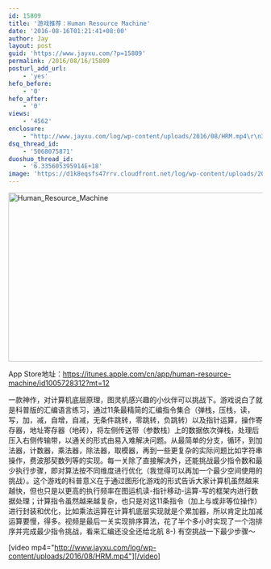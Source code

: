 ```yaml
---
id: 15809
title: '游戏推荐：Human Resource Machine'
date: '2016-08-16T01:21:41+08:00'
author: Jay
layout: post
guid: 'https://www.jayxu.com/?p=15809'
permalink: /2016/08/16/15809
posturl_add_url:
    - 'yes'
hefo_before:
    - '0'
hefo_after:
    - '0'
views:
    - '4562'
enclosure:
    - "http://www.jayxu.com/log/wp-content/uploads/2016/08/HRM.mp4\r\n3476845\r\nvideo/mp4\r\n"
dsq_thread_id:
    - '5068075871'
duoshuo_thread_id:
    - '6.335605395914E+18'
image: 'https://d1k8eqsfs47rrv.cloudfront.net/log/wp-content/uploads/2016/08/Human_Resource_Machine.png'
---
```


<a href="http://www.jayxu.com/log/wp-content/uploads/2016/08/Human_Resource_Machine.png"><img class="alignnone size-medium wp-image-15811" src="http://www.jayxu.com/log/wp-content/uploads/2016/08/Human_Resource_Machine-600x334.png" alt="Human_Resource_Machine" width="600" height="334" /></a>

App Store地址：<a href="https://itunes.apple.com/cn/app/human-resource-machine/id1005728312?mt=12" target="_blank">https://itunes.apple.com/cn/app/human-resource-machine/id1005728312?mt=12</a>

一款神作，对计算机底层原理，图灵机感兴趣的小伙伴可以挑战下。游戏说白了就是科普版的汇编语言练习，通过11条最精简的汇编指令集合（弹栈，压栈，读，写，加，减，自增，自减，无条件跳转，零跳转，负跳转）以及指针运算，操作寄存器，地址寄存器（地砖），将左侧传送带（参数栈）上的数据依次弹栈，处理后压入右侧传输带，以通关的形式由易入难解决问题。从最简单的分支，循环，到加法器，计数器，乘法器，除法器，取模器，再到一些更复杂的实际问题比如字符串操作，费波那契数列等的实现。每一关除了直接解决外，还能挑战最少指令数和最少执行步骤，即对算法按不同维度进行优化（我觉得可以再加一个最少空间使用的挑战）。这个游戏的科普意义在于通过图形化游戏的形式告诉大家计算机虽然越来越快，但也只是以更高的执行频率在图运机读-指针移动-运算-写的框架内进行数据处理；计算指令虽然越来越复杂，也只是对这11条指令（加上与或非等位操作）进行封装和优化，比如乘法运算在计算机底层实现就是个累加器，所以肯定比加减运算要慢，得多。视频是最后一关实现排序算法，花了半个多小时实现了一个泡排序并完成最少指令挑战，看来汇编还没全还给北航 8-) 有空挑战一下最少步骤～

[video mp4="http://www.jayxu.com/log/wp-content/uploads/2016/08/HRM.mp4"][/video]

&nbsp;